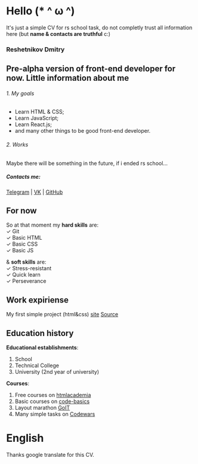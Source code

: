 Hello (* ^ ω ^)
===
It's just a simple CV for rs school task, do not completly trust all information here (but **name & contacts are truthful** c:)
### Reshetnikov Dmitry
Pre-alpha version of front-end developer for now.
Little information about me
----
###### 1. My goals
* Learn HTML & CSS;
* Learn JavaScript;
* Learn React.js;
* and many other things to be good front-end developer.

######  2. Works
Maybe there will be something in the future, if i ended rs school...

##### Contacts me:
[Telegram](https://t.me/road2grave) | [VK](https://vk.com/road2grave) | [GitHub](https://github.com/qHollow)

## For now
So at that moment my **hard skills** are:  
✓ Git  
✓ Basic HTML  
✓ Basic CSS  
✓ Basic JS  

& **soft skills** are:  
✓ Stress-resistant  
✓ Quick learn  
✓ Perseverance  

## Work expiriense
My first simple project (html&css) [site](https://admiring-poitras-de72bb.netlify.app/) [Source](https://github.com/qHollow/maraphonHTML)

## Education history
**Educational establishments**:
1. School
2. Technical College
3. University (2nd year of university)

**Courses**:
1. Free courses on [htmlacademia](http://htmlacademy.ru/)
2. Basic courses on [code-basics](https://ru.code-basics.com/)
3. Layout marathon [GoIT](https://goit.ua)
4. Many simple tasks on [Codewars](codewars.com)

# English
Thanks google translate for this CV.